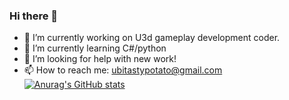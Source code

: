 ### Hi there 👋

<!--
**Null-Bot9875/Null-Bot9875** is a ✨ _special_ ✨ repository because its `README.md` (this file) appears on your GitHub profile.

Here are some ideas to get you started:

- 🔭 I’m currently working on U3d gameplay development coder.
- 🌱 I’m currently learning C#/python
- 👯 I’m looking to collaborate on ...
- 🤔 I’m looking for help with ...
- 💬 Ask me about ...
- 📫 How to reach me: ubitastypotato@gmail.com
- 😄 Pronouns: ...
- ⚡ Fun fact: ...
-->

- 🔭 I’m currently working on U3d gameplay development coder.
- 🌱 I’m currently learning C#/python
- 🤔 I’m looking for help with new work!
- 📫 How to reach me: ubitastypotato@gmail.com
[![Anurag's GitHub stats](https://github-readme-stats.vercel.app/api?username=Null-Bot9875)](https://github.com/anuraghazra/github-readme-stats)
